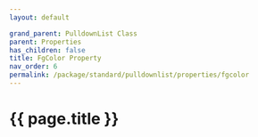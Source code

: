 ```yaml
---
layout: default

grand_parent: PulldownList Class
parent: Properties
has_children: false
title: FgColor Property
nav_order: 6
permalink: /package/standard/pulldownlist/properties/fgcolor
---
```

# {{ page.title }}
